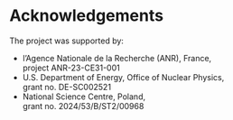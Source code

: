 # Acknowledgements

The project was supported by:
-  l’Agence Nationale de la Recherche (ANR), France,<br>project ANR-23-CE31-001
-  U.S. Department of Energy, Office of Nuclear Physics,<br>grant no. DE-SC002521
-  National Science Centre, Poland,<br>grant no. 2024/53/B/ST2/00968 
